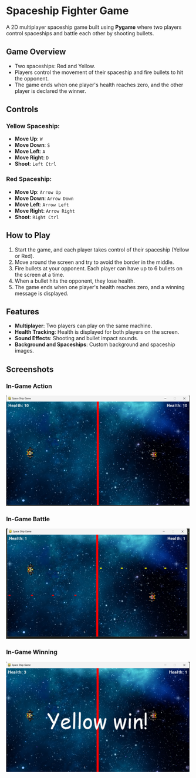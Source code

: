 # Spaceship Fighter Game

A 2D multiplayer spaceship game built using **Pygame** where two players control spaceships and battle each other by shooting bullets.

## Game Overview

- Two spaceships: Red and Yellow.
- Players control the movement of their spaceship and fire bullets to hit the opponent.
- The game ends when one player's health reaches zero, and the other player is declared the winner.
  
## Controls

### Yellow Spaceship:
- **Move Up**: `W`
- **Move Down**: `S`
- **Move Left**: `A`
- **Move Right**: `D`
- **Shoot**: `Left Ctrl`

### Red Spaceship:
- **Move Up**: `Arrow Up`
- **Move Down**: `Arrow Down`
- **Move Left**: `Arrow Left`
- **Move Right**: `Arrow Right`
- **Shoot**: `Right Ctrl`

## How to Play

1. Start the game, and each player takes control of their spaceship (Yellow or Red).
2. Move around the screen and try to avoid the border in the middle.
3. Fire bullets at your opponent. Each player can have up to 6 bullets on the screen at a time.
4. When a bullet hits the opponent, they lose health.
5. The game ends when one player's health reaches zero, and a winning message is displayed.

## Features

- **Multiplayer**: Two players can play on the same machine.
- **Health Tracking**: Health is displayed for both players on the screen.
- **Sound Effects**: Shooting and bullet impact sounds.
- **Background and Spaceships**: Custom background and spaceship images.

## Screenshots

  ### In-Game Action
  <img src="images/sp-2.png" alt="Game Screenshot 1" width="500" height="300">

  ### In-Game Battle
  <img src="images/sp-1.png" alt="Game Screenshot 2" width="500" height="300">

  ### In-Game Winning
  <img src="images/sp-3.png" alt="Game Screenshot 3" width="500" height="300">

